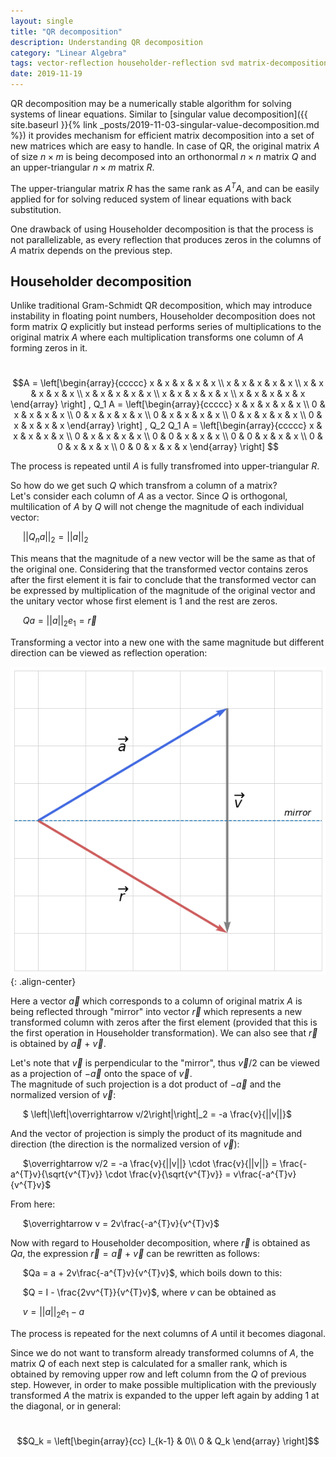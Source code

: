 ```yaml
---
layout: single
title: "QR decomposition"
description: Understanding QR decomposition
category: "Linear Algebra"
tags: vector-reflection householder-reflection svd matrix-decomposition gram-schmidt
date: 2019-11-19
---
```

 
QR decomposition may be a numerically stable algorithm for solving systems of linear equations. Similar to [singular value decomposition]({{ site.baseurl }}{% link _posts/2019-11-03-singular-value-decomposition.md %}) it provides mechanism for efficient matrix decomposition into a set of new matrices which are easy to handle. In case of QR, the original matrix $A$ of size $n \times m$ is being decomposed into an orthonormal $n \times n$ matrix $Q$ and an upper-triangular $n \times m$ matrix $R$.   
 
The upper-triangular matrix $R$ has the same rank as $A^{T}A$, and can be easily applied for for solving reduced system of linear equations with back substitution.

One drawback of using Householder decomposition is that the process is not parallelizable, as every reflection that produces zeros in the columns of $A$ matrix depends on the previous step.  

## Householder decomposition   
 
Unlike traditional Gram-Schmidt QR decomposition, which may introduce instability in floating point numbers, Householder decomposition does not form matrix $Q$ explicitly but instead performs series of multiplications to the original matrix $A$ where each multiplication transforms one column of $A$ forming zeros in it.
 
&nbsp;&nbsp;&nbsp;&nbsp;
$$A =  
\left[\begin{array}{ccccc}
x & x & x & x & x \\
x & x & x & x & x \\
x & x & x & x & x \\
x & x & x & x & x \\
x & x & x & x & x \\
x & x & x & x & x
\end{array} \right]
,
Q_1 A =  
\left[\begin{array}{ccccc}
x & x & x & x & x \\
0 & x & x & x & x \\
0 & x & x & x & x \\
0 & x & x & x & x \\
0 & x & x & x & x \\
0 & x & x & x & x
\end{array} \right]
,
Q_2 Q_1 A =  
\left[\begin{array}{ccccc}
x & x & x & x & x \\
0 & x & x & x & x \\
0 & 0 & x & x & x \\
0 & 0 & x & x & x \\
0 & 0 & x & x & x \\
0 & 0 & x & x & x
\end{array} \right]
$$
 
The process is repeated until $A$ is fully transfromed into upper-triangular $R$.  
 
So how do we get such $Q$ which transfrom a column of a matrix?<br>
Let's consider each column of $A$ as a vector. Since $Q$ is orthogonal, multilication of $A$ by $Q$ will not chenge the magnitude of each individual vector:  
 
&nbsp;&nbsp;&nbsp;&nbsp;
$\left|\left|Q_n a\right|\right|_2 = \left|\left|a\right|\right|_2$
 
This means that the magnitude of a new vector will be the same as that of the original one. Considering that the transformed vector contains zeros after the first element it is fair to conclude that the transformed vector can be expressed by multiplication of the magnitude of the original vector and the unitary vector whose first element is 1 and the rest are zeros.  
 
&nbsp;&nbsp;&nbsp;&nbsp;
$Qa = \left|\left|a\right|\right|_2 e_1 = \overrightarrow r$
 
Transforming a vector into a new one with the same magnitude but different direction can be viewed as reflection operation:
 
![](/assets/images/linear_algebra/vector_reflection.png){: .align-center}
 
Here a vector $\overrightarrow a$ which corresponds to a column of original matrix $A$ is being reflected through "mirror" into vector $\overrightarrow r$ which represents a new transformed column with zeros after the first element (provided that this is the first operation in Householder transformation). We can also see that $\overrightarrow r$ is obtained by $\overrightarrow a$ + $\overrightarrow v$.  
 
Let's note that $\overrightarrow v$ is perpendicular to the "mirror", thus $\overrightarrow v/2$ can be viewed as a projection of $-\overrightarrow a$ onto the space of $\overrightarrow v$.  
The magnitude of such projection is a dot product of $-\overrightarrow a$ and the normalized version of $\overrightarrow v$:  
 
&nbsp;&nbsp;&nbsp;&nbsp;
$ \left|\left|\overrightarrow v/2\right|\right|_2 = -a \frac{v}{||v||}$
 
And the vector of projection is simply the product of its magnitude and direction (the direction is the normalized version of $\overrightarrow v$):
 
&nbsp;&nbsp;&nbsp;&nbsp;
$\overrightarrow v/2 = -a \frac{v}{||v||} \cdot \frac{v}{||v||} = \frac{-a^{T}v}{\sqrt{v^{T}v}} \cdot \frac{v}{\sqrt{v^{T}v}} = v\frac{-a^{T}v}{v^{T}v}$
 
From here:
 
&nbsp;&nbsp;&nbsp;&nbsp;
$\overrightarrow v = 2v\frac{-a^{T}v}{v^{T}v}$
 
Now with regard to Householder decomposition, where $\overrightarrow r$ is obtained as $Qa$, the expression $\overrightarrow r = \overrightarrow a$ + $\overrightarrow v$ can be rewritten as follows:
 
&nbsp;&nbsp;&nbsp;&nbsp;
$Qa = a + 2v\frac{-a^{T}v}{v^{T}v}$, which boils down to this:<br>
 
&nbsp;&nbsp;&nbsp;&nbsp;
$Q = I - \frac{2vv^{T}}{v^{T}v}$, where $v$ can be obtained as<br>
 
&nbsp;&nbsp;&nbsp;&nbsp;
$v = \left|\left|a\right|\right|_2 e_1 - a$
 
The process is repeated for the next columns of $A$ until it becomes diagonal.  
 
Since we do not want to transform already transformed columns of $A$, the matrix $Q$ of each next step is calculated for a smaller rank, which is obtained by removing upper row and left column from the $Q$ of previous step. However, in order to make possible multiplication with the previously transformed $A$ the matrix is expanded to the upper left again by adding 1 at the diagonal, or in general:
 
&nbsp;&nbsp;&nbsp;&nbsp;
$$Q_k =  
\left[\begin{array}{cc}
I_{k-1} & 0\\
0 & Q_k
\end{array} \right]$$
